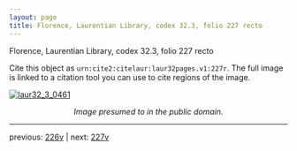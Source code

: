 ```yaml
---
layout: page
title: Florence, Laurentian Library, codex 32.3, folio 227 recto
---
```


Florence, Laurentian Library, codex 32.3, folio 227 recto

Cite this object as `urn:cite2:citelaur:laur32pages.v1:227r`.  The full image is linked to a citation tool you can use to cite regions of the image.

[![laur32_3_0461](http://www.homermultitext.org/iipsrv?IIIF=/project/homer/pyramidal/deepzoom/citelaur/laur32imgs/v1/laur32_3_0461.tif/full/800,/0/default.jpg)](http://www.homermultitext.org/ict2/?urn=urn:cite2:citelaur:laur32imgs.v1:laur32_3_0461) 

<p style="text-align: center; font-style: italic;">Image presumed to in the public domain.</p>

---

previous: [226v](../226v/) | next: [227v](../227v/)